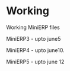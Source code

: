 # Working
Working MiniERP files

MiniERP3 - upto june5

MiniERP4 - upto june10.

MiniERP5 - upto june 12
